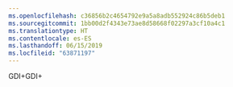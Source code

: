```yaml
---
ms.openlocfilehash: c36856b2c4654792e9a5a8adb552924c86b5deb1
ms.sourcegitcommit: 1bb00d2f4343e73ae8d58668f02297a3cf10a4c1
ms.translationtype: HT
ms.contentlocale: es-ES
ms.lasthandoff: 06/15/2019
ms.locfileid: "63871197"
---
```

<span data-ttu-id="3b16f-101">GDI+</span><span class="sxs-lookup"><span data-stu-id="3b16f-101">GDI+</span></span>